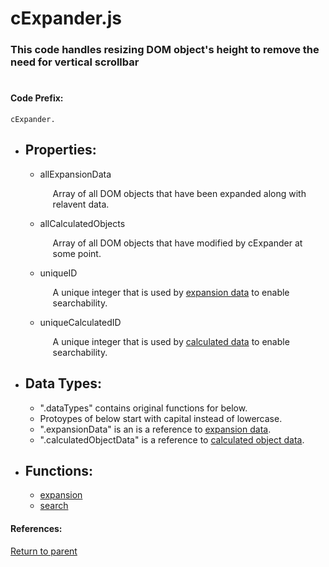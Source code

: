 # <a id="title"/> cExpander.js
### <a id="description"/> This code handles resizing DOM object's height to remove the need for vertical scrollbar
#

#### <a id="codeprefix"/> Code Prefix:
    cExpander.  

* <a id="properties"/> <h2> Properties: </h2>

  * <a id="allexpansiondata"/> allExpansionData <p style="padding-left: 20px;"> Array of all DOM objects that have been expanded along with relavent data. </p>

  * <a id="allcalculatedobjects"/> allCalculatedObjects <p style="padding-left: 20px;"> Array of all DOM objects that have modified by cExpander at some point. </p>

  * <a id="uniqueid"/> uniqueID <p style="padding-left: 20px;"> A unique integer that is used by [expansion data](#expansiondata) to enable searchability. </p>

  * <a id="uniquecalculatedid"/> uniqueCalculatedID <p style="padding-left: 20px;"> A unique integer that is used by [calculated data](#calculateddata) to enable searchability. </p>

* <a id="datatypes"/> <h2> Data Types: </h2>

	* ".dataTypes" contains original functions for below.
	* Protoypes of below start with capital instead of lowercase.
	* ".expansionData" is an is a reference to [expansion data](./Markdowns/expansionData.md).
	* ".calculatedObjectData" is a reference to [calculated object data](./Markdowns/calculatedObjectData.md).

* <a id="functions"/> <h2> Functions: </h2>

  * [expansion](./Markdowns/expansion.md)
  * [search](./Markdowns/search.md)

#### References: 
  
[Return to parent](/README.md)